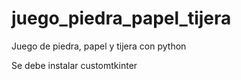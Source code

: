 # juego_piedra_papel_tijera
Juego de piedra, papel y tijera con python

Se debe instalar customtkinter
